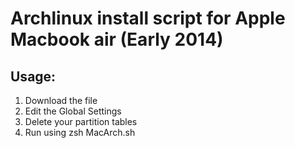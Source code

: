 # Archlinux install script for Apple Macbook air (Early 2014)

## Usage:

1) Download the file
2) Edit the Global Settings
3) Delete your partition tables
4) Run using zsh MacArch.sh

